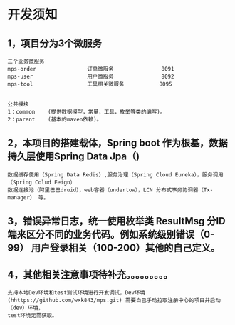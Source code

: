 # 开发须知

## 1，项目分为3个微服务 

    三个业务微服务
    mps-order                订单微服务               8091
    mps-user                 用户微服务               8092
    mps-tool                 工具相关微服务           8095


    公共模块
    1：common    (提供数据模型，常量，工具，枚举等类的编写)。
    2：parent    (基本的maven依赖)。

## 2，本项目的搭建载体，Spring boot 作为根基，数据持久层使用Spring Data Jpa（)

    数据缓存使用（Spring Data Redis）,服务治理（Spring Cloud Eureka），服务调用（Spring Colud Feign） 
    数据连接池（阿里巴巴druid），web容器（undertow），LCN 分布式事务协调器（Tx-manager） 等。

## 3，错误异常日志，统一使用枚举类 ResultMsg 分ID端来区分不同的业务代码。例如系统级别错误（0-99） 用户登录相关（100-200）其他的自己定义。
## 4，其他相关注意事项待补充。。。。。。。。。

    支持本地Dev环境和test测试环境进行开发调试，Dev环境(hhttps://github.com/wxk843/mps.git) 需要自己手动拉取注册中心的项目并启动（dev）环境，
    test环境无需获取。
